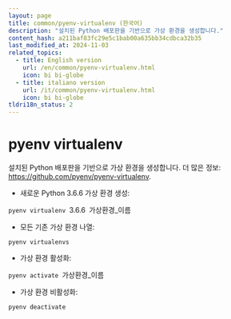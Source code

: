 ```yaml
---
layout: page
title: common/pyenv-virtualenv (한국어)
description: "설치된 Python 배포판을 기반으로 가상 환경을 생성합니다."
content_hash: a211baf83fc29e5c1bab00a635bb34cdbca32b35
last_modified_at: 2024-11-03
related_topics:
  - title: English version
    url: /en/common/pyenv-virtualenv.html
    icon: bi bi-globe
  - title: italiano version
    url: /it/common/pyenv-virtualenv.html
    icon: bi bi-globe
tldri18n_status: 2
---
```

# pyenv virtualenv

설치된 Python 배포판을 기반으로 가상 환경을 생성합니다.
더 많은 정보: <https://github.com/pyenv/pyenv-virtualenv>.

- 새로운 Python 3.6.6 가상 환경 생성:

`pyenv virtualenv `<span class="tldr-var badge badge-pill bg-dark-lm bg-white-dm text-white-lm text-dark-dm font-weight-bold">3.6.6</span>` `<span class="tldr-var badge badge-pill bg-dark-lm bg-white-dm text-white-lm text-dark-dm font-weight-bold">가상환경_이름</span>

- 모든 기존 가상 환경 나열:

`pyenv virtualenvs`

- 가상 환경 활성화:

`pyenv activate `<span class="tldr-var badge badge-pill bg-dark-lm bg-white-dm text-white-lm text-dark-dm font-weight-bold">가상환경_이름</span>

- 가상 환경 비활성화:

`pyenv deactivate`
